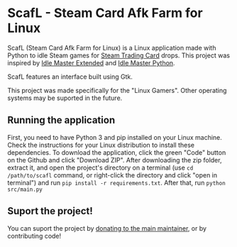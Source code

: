 # ScafL - Steam Card Afk Farm for Linux

ScafL (Steam Card Afk Farm for Linux) is a Linux application made with Python to idle Steam games for [Steam Trading Card](https://steamcommunity.com/tradingcards/) drops.
This project was inspired by [Idle Master Extended](https://github.com/JonasNilson/idle_master_extended) and [Idle Master Python](https://github.com/jshackles/idle_master_py).

ScafL features an interface built using Gtk.

This project was made specifically for the "Linux Gamers". Other operating systems may be suported in the future.

## Running the application

First, you need to have Python 3 and pip installed on your Linux machine. Check the instructions for your Linux distribution to install these dependencies.
To download the application, click the green "Code" button on the Github and click "Download ZIP".
After downloading the zip folder, extract it, and open the project's directory on a terminal (use `cd /path/to/scafl` command, or right-click the directory and click "open in terminal") and run `pip install -r requirements.txt`.
After that, run `python src/main.py`

## Suport the project!

You can suport the project by [donating to the main maintainer](https://www.paypal.com/donate/?hosted_button_id=TSARHWQFKSEBA), or by contributing code!